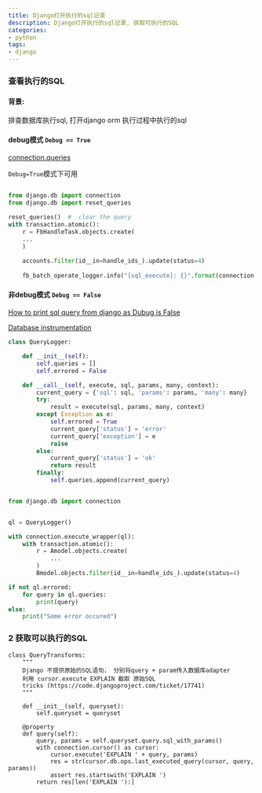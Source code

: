 ```yaml
---
title: Django打开执行的sql记录
description: Django打开执行的sql记录, 获取可执行的SQL
categories: 
- python    
tags:
- django   
---
```


### 查看执行的SQL

#### 背景: 

排查数据库执行sql, 打开django orm 执行过程中执行的sql


#### debug模式 `Debug == True` 

[connection.queries](https://docs.djangoproject.com/en/3.2/faq/models/)

`Debug=True`模式下可用

```python

from django.db import connection
from django.db import reset_queries

reset_queries()  #  clear the query
with transaction.atomic():
    r = FbHandleTask.objects.create(
    ...
    )
    
    accounts.filter(id__in=handle_ids_).update(status=4)
    
    fb_batch_operate_logger.info("[sql_execute]: {}".format(connection.queries))

```

#### 非debug模式 `Debug == False`


[How to print sql query from django as Dubug is False](https://stackoverflow.com/questions/67683964/how-to-print-sql-query-from-django-as-dubug-is-false)

[Database instrumentation](https://docs.djangoproject.com/en/3.2/topics/db/instrumentation/)

```python
class QueryLogger:

    def __init__(self):
        self.queries = []
        self.errored = False

    def __call__(self, execute, sql, params, many, context):
        current_query = {'sql': sql, 'params': params, 'many': many}
        try:
            result = execute(sql, params, many, context)
        except Exception as e:
            self.errored = True
            current_query['status'] = 'error'
            current_query['exception'] = e
            raise
        else:
            current_query['status'] = 'ok'
            return result
        finally:
            self.queries.append(current_query)


from django.db import connection


ql = QueryLogger()

with connection.execute_wrapper(ql):
    with transaction.atomic():
        r = Amodel.objects.create(
            ...
        )
        Bmodel.objects.filter(id__in=handle_ids_).update(status=4)

if not ql.errored:
    for query in ql.queries:
        print(query)
else:
    print("Some error occured")

```

### 2 获取可以执行的SQL


```
class QueryTransforms:
    """
    Django 不提供原始的SQL语句， 分别将query + param传入数据库adapter
    利用 cursor.execute EXPLAIN 截取 原始SQL 
    tricks (https://code.djangoproject.com/ticket/17741)
    """

    def __init__(self, queryset):
        self.queryset = queryset

    @property
    def query(self):
        query, params = self.queryset.query.sql_with_params()
        with connection.cursor() as cursor:
            cursor.execute('EXPLAIN ' + query, params)
            res = str(cursor.db.ops.last_executed_query(cursor, query, params))
            assert res.startswith('EXPLAIN ')
        return res[len('EXPLAIN '):]



```
